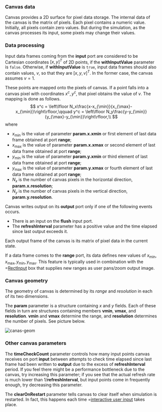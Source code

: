 ### Canvas data
Canvas provides a 2D surface for pixel data storage. The internal data of the canvas is the matrix of pixels. Each pixel contains a numeric value.
Initially, all pixels contain zero values. But during the simulation, as the canvas processes its input, some pixels may change their values.

### Data processing
Input data frames coming from the **input** port
are considered to be Cartesian coordinates $[x,y]^T$ of 2D points, if the **withInputValue** parameter is ```false```. Otherwise, if **withInputValue** is ```true```,
input data frames should also contain values, $v$, so that they are $[x,y,v]^T$. In the former case, the canvas assumes $v=1$.

These points are mapped onto the pixels of canvas. If a point falls into a canvas pixel with coordinates $x^c, y^c$, that pixel
obtains the value of $v$. The mapping is done as follows.
$$
x^c = \left\lfloor N_x\frac{x-x_{\min}}{x_{\max}-x_{\min}}\right\rfloor,\qquad
y^c = \left\lfloor N_y\frac{y-y_{\min}}{y_{\max}-y_{\min}}\right\rfloor,\\
$$
where
* $x_{\min}$ is the value of parameter **param.x.xmin** or first element of last data frame obtained at port **range**;
* $x_{\max}$ is the value of parameter **param.x.xmax** or second element of last data frame obtained at port **range**;
* $y_{\min}$ is the value of parameter **param.y.xmin** or third element of last data frame obtained at port **range**;
* $y_{\max}$ is the value of parameter **param.y.xmax** or fourth element of last data frame obtained at port **range**;
* $N_x$ is the number of canvas pixels in the horizontal direction, **param.x.resolution**;
* $N_y$ is the number of canvas pixels in the vertical direction, **param.y.resolution**.

Canvas writes output on its **output** port only if one of the following events occurs.
* There is an input on the **flush** input port.
* The **refreshInterval** parameter has a positive value and the time elapsed since last output exceeds it.

Each output frame of the canvas is its matrix of pixel data in the current state.

If a data frame comes to the **range** port, its data defines
new values of $x_{\min}, x_{\max}, y_{\min}, y_{\max}$.
This feature is typically used in combination with the =[RectInput](/doc#box/RectInput) box that supplies
new ranges as user pans/zoom output image.

### Canvas geometry
The geometry of canvas is determined by its _range_ and _resolution_ in each of its two dimensions.

The **param** parameter is a structure containing *x* and *y* fields. Each of these fields in turn are structures containing members **vmin**, **vmax**, and **resolution**.
**vmin** and **vmax** determine the range, and **resolution** determines the number of pixels. See picture below.

![canas-geom](/meta/doc/box/canvas-geom.png "Canvas geometry")

### Other canvas parameters
The **timeCheckCount** parameter controls how many input points canvas receives on port **input** between attempts to check time elapsed since last frame had been written to **output**
due to the excess of **refreshInterval** period. If you feel there might be a performance bottleneck due to the canvas, try increasing this parameter; if you see that the actual refresh rate
is much lower than 1/**refreshInterval**, but input points come in frequently enough, try decreasing this parameter.

The **clearOnRestart** parameter tells canvas to clear itself when simulation is restarted. In fact, this happens each time =[interactive user input](/doc#page/general-interactive-input) takes place.
